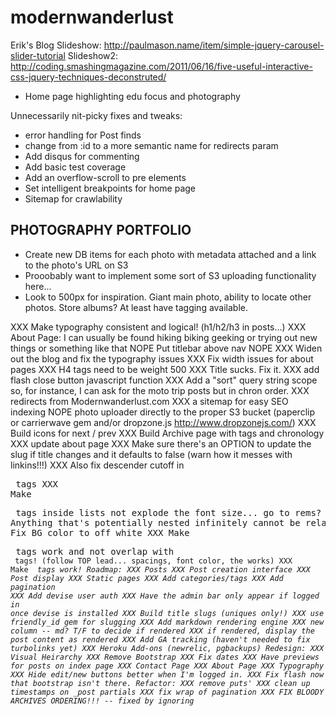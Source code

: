 modernwanderlust
================

Erik's Blog
Slideshow: http://paulmason.name/item/simple-jquery-carousel-slider-tutorial
Slideshow2: http://coding.smashingmagazine.com/2011/06/16/five-useful-interactive-css-jquery-techniques-deconstruted/

* Home page highlighting edu focus and photography

Unnecessarily nit-picky fixes and tweaks:
* error handling for Post finds
* change from :id to a more semantic name for redirects param
* Add disqus for commenting
* Add basic test coverage
* Add an overflow-scroll to pre elements
* Set intelligent breakpoints for home page
* Sitemap for crawlability

## PHOTOGRAPHY PORTFOLIO

* Create new DB items for each photo with metadata attached and a link to the photo's URL on S3
* Prooobably want to implement some sort of S3 uploading functionality here...
* Look to 500px for inspiration.  Giant main photo, ability to locate other photos.  Store albums?  At least have tagging available.

XXX Make typography consistent and logical! (h1/h2/h3 in posts...)
XXX About Page: I can usually be found hiking biking geeking or trying out new things or something like that
NOPE Put titlebar above nav NOPE
XXX Widen out the blog and fix the typography issues
XXX Fix width issues for about pages
XXX H4 tags need to be weight 500
XXX Title sucks.  Fix it.
XXX add flash close button javascript function
XXX Add a "sort" query string scope so, for instance, I can ask for the moto trip posts but in chron order.
XXX redirects from Modernwanderlust.com
XXX a sitemap for easy SEO indexing
NOPE photo uploader directly to the proper S3 bucket (paperclip or carrierwave gem and/or dropzone.js http://www.dropzonejs.com/)
XXX Build icons for next / prev
XXX Build Archive page with tags and chronology
XXX update about page
XXX Make sure there's an OPTION to update the slug if title changes and it defaults to false (warn how it messes with linkins!!!)
XXX Also fix descender cutoff in <pre> tags
XXX Make <p> tags inside lists not explode the font size... go to rems?  Anything that's potentially nested infinitely cannot be relative!!!
XXX Fix BG color to off white
XXX Make <pre> tags work and not overlap with <code> tags! (follow TOP lead... spacings, font color, the works)
XXX Make <em> tags work!
Roadmap:
XXX Posts
XXX Post creation interface
XXX Post display
XXX Static pages
XXX Add categories/tags
XXX Add pagination
XXX Add devise user auth
  XXX Have the admin bar only appear if logged in once devise is installed
XXX Build title slugs (uniques only!)
  XXX use friendly_id gem for slugging
XXX Add markdown rendering engine
  XXX new column -- md? T/F to decide if rendered
  XXX if rendered, display the post content as rendered
XXX Add GA tracking (haven't needed to fix turbolinks yet)
XXX Heroku Add-ons (newrelic, pgbackups)
Redesign:
  XXX Visual Heirarchy
  XXX Remove Bootstrap
  XXX Fix dates
  XXX Have previews for posts on index page
  XXX Contact Page
  XXX About Page
  XXX Typography
  XXX Hide edit/new buttons better when I'm logged in.
  XXX Fix flash now that bootstrap isn't there.
Refactor:
  XXX remove puts'
  XXX clean up timestamps on _post partials
  XXX fix wrap of pagination
  XXX FIX BLOODY ARCHIVES ORDERING!!! -- fixed by ignoring


















